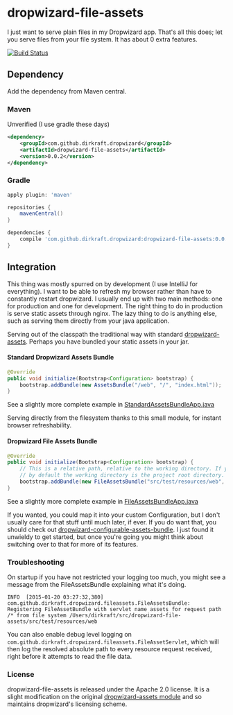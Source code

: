 
dropwizard-file-assets
======================

I just want to serve plain files in my Dropwizard app. That's all this does; let you serve files from your file system.
It has about 0 extra features.

[![Build Status](https://travis-ci.org/dirkraft/dropwizard-file-assets.svg?branch=master)](https://travis-ci.org/dirkraft/dropwizard-file-assets)



## Dependency ##

Add the dependency from Maven central.


### Maven ###
Unverified (I use gradle these days)

```xml
<dependency>
	<groupId>com.github.dirkraft.dropwizard</groupId>
	<artifactId>dropwizard-file-assets</artifactId>
	<version>0.0.2</version>
</dependency>

```


### Gradle ###
```gradle
apply plugin: 'maven'

repositories {
    mavenCentral()
}

dependencies {
    compile 'com.github.dirkraft.dropwizard:dropwizard-file-assets:0.0.2'
}
```




## Integration ##

This thing was mostly spurred on by development (I use IntelliJ for everything). I want to be able to refresh my browser
rather than have to constantly restart dropwizard. I usually end up with two main methods: one for production and one
for development. The right thing to do in production is serve static assets through nginx. The lazy thing to do is anything else, such as serving them directly from your java application.

Serving out of the classpath the traditional way with standard
[dropwizard-assets](http://dropwizard.io/manual/core.html#serving-assets).
Perhaps you have bundled your static assets in your jar.

#### Standard Dropwizard Assets Bundle ####

```java
@Override
public void initialize(Bootstrap<Configuration> bootstrap) {
    bootstrap.addBundle(new AssetsBundle("/web", "/", "index.html"));
}
```
See a slightly more complete example in [StandardAssetsBundleApp.java](https://github.com/dirkraft/dropwizard-file-assets/blob/master/src/test/java/com/github/dirkraft/dropwizard/fileassets/StandardAssetsBundleApp.java)

Serving directly from the filesystem thanks to this small module, for instant browser refreshability.

#### Dropwizard File Assets Bundle ####

```java
@Override
public void initialize(Bootstrap<Configuration> bootstrap) {
    // This is a relative path, relative to the working directory. If you run this main method in IntelliJ,
    // by default the working directory is the project root directory.
    bootstrap.addBundle(new FileAssetsBundle("src/test/resources/web", "/", "index.html"));
}
```
See a slightly more complete example in [FileAssetsBundleApp.java](https://github.com/dirkraft/dropwizard-file-assets/blob/master/src/test/java/com/github/dirkraft/dropwizard/fileassets/FileAssetsBundleApp.java)

If you wanted, you could map it into your custom Configuration, but I don't usually care for that stuff until much
later, if ever. If you do want that, you should check out
[dropwizard-configurable-assets-bundle](https://github.com/bazaarvoice/dropwizard-configurable-assets-bundle).
I just found it unwieldy to get started, but once you're going you might think about switching over to that for more of
its features.


### Troubleshooting ###

On startup if you have not restricted your logging too much, you might see a message from the FileAssetsBundle
explaining what it's doing.

    INFO  [2015-01-20 03:27:32,380] com.github.dirkraft.dropwizard.fileassets.FileAssetsBundle: Registering FileAssetBundle with servlet name assets for request path /* from file system /Users/dirkraft/src/dropwizard-file-assets/src/test/resources/web

You can also enable debug level logging on `com.github.dirkraft.dropwizard.fileassets.FileAssetServlet`, which will
then log the resolved absolute path to every resource request received, right before it attempts to read the file data.



### License ###
dropwizard-file-assets is released under the Apache 2.0 license. It is a slight modification on the original
[dropwizard-assets module](https://github.com/dropwizard/dropwizard/tree/master/dropwizard-assets) and so maintains
dropwizard's licensing scheme.

